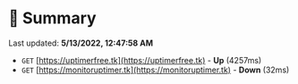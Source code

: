 # 📖 Summary
Last updated: **5/13/2022, 12:47:58 AM**

- `GET` [https://uptimerfree.tk](https://uptimerfree.tk) - **Up** (4257ms)
- `GET` [https://monitoruptimer.tk](https://monitoruptimer.tk) - **Down** (32ms)
